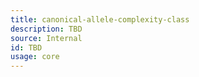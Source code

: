 ```yaml
---
title: canonical-allele-complexity-class
description: TBD
source: Internal
id: TBD
usage: core
---
```



